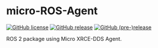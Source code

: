 # micro-ROS-Agent

[![GitHub license](https://img.shields.io/github/license/microROS/micro-ROS-Agent.svg)](https://github.com/microROS/micro-ROS-Agent)
[![GitHub release](https://img.shields.io/github/release/microROS/micro-ROS-Agent.svg)](https://github.com/microROS/micro-ROS-Agent/releases)
[![GitHub (pre-)release](https://img.shields.io/github/release-pre/microROS/micro-ROS-Agent.svg?label=pre-release)](https://github.com/microROS/micro-ROS-Agent/releases)

ROS 2 package using Micro XRCE-DDS Agent.

